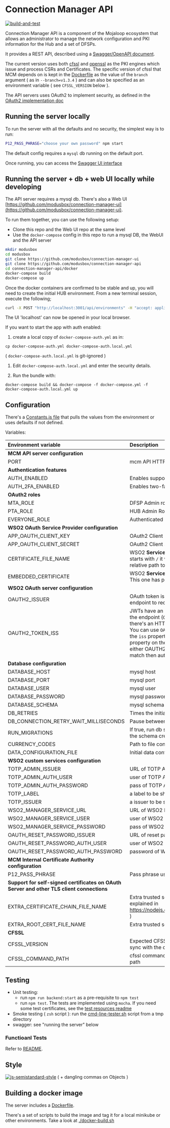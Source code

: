 # Connection Manager API

[![build-and-test](https://github.com/modusbox/connection-manager-api/actions/workflows/build-and-test.yaml/badge.svg)](https://github.com/modusbox/connection-manager-api/actions/workflows/build-and-test.yaml)

Connection Manager API is a component of the Mojaloop ecosystem that allows an administrator to manage the network configuration and PKI information for the Hub and a set of DFSPs.

It provides a REST API, described using a [Swagger/OpenAPI document](./src/api/swagger.yaml).

The current version uses both [cfssl](https://github.com/modusintegration/cfssl) and [openssl](https://www.openssl.org/) as the PKI engines which issue and process CSRs and Certificates. The specific version of cfssl that MCM depends on is kept in the [Dockerfile](./Dockerfile) as the value of the `branch` argument ( as in `--branch=v1.3.4` ) and can also be specified as an environment variable ( see `CFSSL_VERSION` below ).

The API servers uses OAuth2 to implement security, as defined in the [OAuth2 implementation doc](./oauth2.md)

## Running the server locally

To run the server with all the defaults and no security, the simplest way is to run:

```bash
P12_PASS_PHRASE="choose your own password" npm start
```

The default config requires a `mysql` db running on the default port.

Once running, you can access the [Swagger UI interface](http://localhost:3001/docs)

## Running the server + db + web UI locally while developing

The API server requires a mysql db. There's also a Web UI [https://github.com/modusbox/connection-manager-ui](https://github.com/modusbox/connection-manager-ui).

To run them together, you can use the following setup:

- Clone this repo and the Web UI repo at the same level
- Use the `docker-compose` config in this repo to run a mysql DB, the WebUI and the API server

```bash
mkdir modusbox
cd modusbox
git clone https://github.com/modusbox/connection-manager-ui
git clone https://github.com/modusbox/connection-manager-api
cd connection-manager-api/docker
docker-compose build
docker-compose up
```

Once the docker containers are confirmed to be stable and up, you will need to create the initial HUB environment. From a new terminal
 session, execute the following;

 ```bash
curl -X POST "http://localhost:3001/api/environments" -H "accept: application/json" -H "Content-Type: application/json" -d "{ \"name\": \"DEV\", \"defaultDN\": { \"CN\": \"tes1.centralhub.modusbox.live\", \"O\": \"Modusbox\", \"OU\": \"MCM\" }}"
 ```

The UI 'localhost' can now be opened in your local browser.

If you want to start the app with auth enabled:

1) create a local copy of `docker-compose-auth.yml` as in:

`cp docker-compose-auth.yml docker-compose-auth.local.yml`

( `docker-compose-auth.local.yml` is git-ignored )

1) Edit `docker-compose-auth.local.yml` and enter the security details.

1) Run the bundle with:

`docker-compose build && docker-compose -f docker-compose.yml -f docker-compose-auth.local.yml up`


## Configuration

There's a [Constants.js file](./src/constants/Constants.js) that pulls the values from the environment or uses defaults if not defined.

Variables:

|Environment variable|Description|Default Value
:---|:---|:---
| **MCM API server configuration**
|PORT|mcm API HTTP port|3001
| **Authentication features**
|AUTH_ENABLED|Enables support for OAuth2. 'TRUE' to enable| (disabled)
|AUTH_2FA_ENABLED|Enables two-factor authentication 'TRUE' to enable| (disabled)
| **OAuth2 roles**
|MTA_ROLE|DFSP Admin role|'Application/MTA'
|PTA_ROLE|HUB Admin Role|'Application/PTA'
|EVERYONE_ROLE|Authenticated users role|'Internal/everyone'
| **WSO2 OAuth Service Provider configuration**
|APP_OAUTH_CLIENT_KEY|OAuth2 Client Key. Configured in WSO2 IM Service Provider|
|APP_OAUTH_CLIENT_SECRET|OAuth2 Client Secret. Configured in WSO2 IM Service Provider|
|CERTIFICATE_FILE_NAME|WSO2 **Service Provider** Public Certificate filename. If the value starts with `/` it will be read as an absolute path, otherwise as a relative path to the app dir|'resources/wso2carbon-publickey.cert'
|EMBEDDED_CERTIFICATE|WSO2 **Service Provider** Public Certificate PEM-encoded string. This one has priority over the previous var|
| **WSO2 OAuth server configuration**
|OAUTH2_ISSUER|OAuth token issuer endpoint. This service will connect to this endpoint to request the JWTs |https://WSO2_IM_SERVER:9443/oauth2/token
|OAUTH2_TOKEN_ISS|JWTs have an `iss` property. This property is usually the same as the endpoint (`OAUTH2_ISSUER`), but it may differ for example if there's an HTTP gateway with a different endpoint in between. You can use `OAUTH2_TOKEN_ISS` to specify the expected value of the `iss` property. This service validates that the value of the `iss` property on the JWT it receives on the API calls either is equal to either OAUTH2_ISSUER or OAUTH2_TOKEN_ISS; if there's no match then authentication will fail with a 401.|
| **Database configuration**
|DATABASE_HOST|mysql host|localhost
|DATABASE_PORT|mysql port|3306
|DATABASE_USER|mysql user|mcm
|DATABASE_PASSWORD|mysql password|mcm
|DATABASE_SCHEMA|mysql schema|mcm
|DB_RETRIES|Times the initial connection to the DB will be retried|10,
|DB_CONNECTION_RETRY_WAIT_MILLISECONDS|Pause between retries|5000,
|RUN_MIGRATIONS|If true, run db schema migration at startup. Can always be true as the schema creation is idempotent|true,
|CURRENCY_CODES|Path to file containing all the supported currency codes|'./data/currencyCodes.json',
|DATA_CONFIGURATION_FILE|Initial data configuration path. See specific doc|'./data/sampleConfiguration.json'
| **WSO2 custom services configuration**
|TOTP_ADMIN_ISSUER|URL of TOTP Admin (WSO2)|
|TOTP_ADMIN_AUTH_USER|user of TOTP Admin|
|TOTP_ADMIN_AUTH_PASSWORD|pass of TOTP Admin|
|TOTP_LABEL|a label to be shown with 2FA|
|TOTP_ISSUER|a issuer to be shown with 2FA|MCM
|WSO2_MANAGER_SERVICE_URL|URL of WSO2 Manager Service|
|WSO2_MANAGER_SERVICE_USER|user of WSO2 Manager Service|
|WSO2_MANAGER_SERVICE_PASSWORD|pass of WSO2 Manager Service|
|OAUTH_RESET_PASSWORD_ISSUER|URL of reset password issuer (WSO2)|
|OAUTH_RESET_PASSWORD_AUTH_USER|user of WSO2 reset password service (WSO2)|
|OAUTH_RESET_PASSWORD_AUTH_PASSWORD|password of WSO2 reset password service (WSO2)|
| **MCM Internal Certificate Authority configuration**
|P12_PASS_PHRASE|Pass phrase used to save the internal CA Key in the DB.|
| **Support for self-signed certificates on OAuth Server and other TLS client connections**
|EXTRA_CERTIFICATE_CHAIN_FILE_NAME|Extra trusted server certificate chain file name ( PEM-encoded, as explained in https://nodejs.org/api/tls.html#tls_tls_createsecurecontext_options )|
|EXTRA_ROOT_CERT_FILE_NAME|Extra trusted server root certificate file name|
| **CFSSL**
|CFSSL_VERSION|Expected CFSSL version to use. Should be updated to keep in sync with the cfssl development|1.3.4
|CFSSL_COMMAND_PATH|cfssl command; it should be just cfssl if it's in the PATH or the full path|cfssl

## Testing

- Unit testing:
  - run `npm run backend:start` as a pre-requisite to `npm test`
  - run `npm test`. The tests are implemented using `mocha`. If you need some test certificates, see the [test resources readme](./test/resources/README.md)
- Smoke testing ( `zsh` script ): run the [cmd-line-tester.sh](./scripts/cmd-line-tester.sh) script from a tmp directory
- swagger: see "running the server" below

### Functioanl Tests

Refer to [README](./test/functional-tests/README.md).

## Style

[![js-semistandard-style](https://cdn.rawgit.com/flet/semistandard/master/badge.svg)](https://github.com/Flet/semistandard)
 ( + dangling commas on Objects )

## Building a docker image

The server includes a [Dockerfile](./Dockerfile).

There's a set of scripts to build the image and tag it for a local minikube or other environments. Take a look at [./docker-build.sh](./docker-build.sh)
